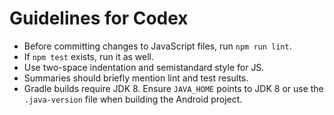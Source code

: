 # Guidelines for Codex

- Before committing changes to JavaScript files, run `npm run lint`.
- If `npm test` exists, run it as well.
- Use two-space indentation and semistandard style for JS.
- Summaries should briefly mention lint and test results.
- Gradle builds require JDK 8. Ensure `JAVA_HOME` points to JDK 8 or use the
  `.java-version` file when building the Android project.
